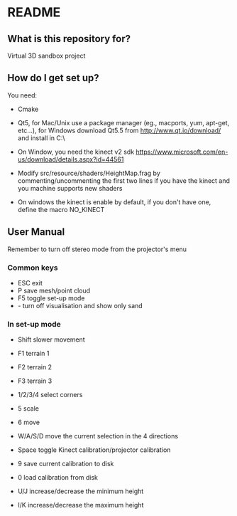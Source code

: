 # README #

## What is this repository for? ##

Virtual 3D sandbox project

## How do I get set up? ##

You need:

* Cmake

* Qt5, for Mac/Unix use a package manager (eg., macports, yum, apt-get, etc...), for Windows download Qt5.5 from http://www.qt.io/download/ and install in C:\

* On Window, you need the kinect v2 sdk https://www.microsoft.com/en-us/download/details.aspx?id=44561

* Modify src/resource/shaders/HeightMap.frag by commenting/uncommenting the first two lines if you have the kinect and you machine supports new shaders

* On windows the kinect is enable by default, if you don't have one, define the macro NO_KINECT


## User Manual ##

Remember to turn off stereo mode from the projector's menu

### Common keys ###
* ESC         exit
* P           save mesh/point cloud
* F5          toggle set-up mode
* -<minus>    turn off visualisation and show only sand

  
### In set-up mode ###

* Shift       slower movement


* F1          terrain 1
* F2          terrain 2
* F3          terrain 3

* 1/2/3/4     select corners
* 5           scale
* 6           move

* W/A/S/D        move the current selection in the 4 directions

* Space       toggle Kinect calibration/projector calibration



* 9           save current calibration to disk
* 0           load calibration from disk

* U/J         increase/decrease the minimum height
* I/K         increase/decrease the maximum height
